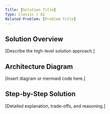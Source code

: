 ```yaml
---
Title: [Solution Title]
Type: Classic | AI
Related Problem: [Problem Title]
---
```


## Solution Overview

[Describe the high-level solution approach.]

## Architecture Diagram

[Insert diagram or mermaid code here.]

## Step-by-Step Solution

[Detailed explanation, trade-offs, and reasoning.]

